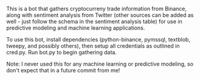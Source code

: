 This is a bot that gathers cryptocurreny trade information from Binance, along with sentiment analysis from Twitter (other sources can be added as well - just follow the schema in the sentiment analysis table) for use in predictive modeling and machine learning applications.

To use this bot, install dependencies (python-binance, pymssql, textblob, tweepy, and possibly others), then setup all credentials as outlined in cred.py. Run bot.py to begin gathering data.

Note: I never used this for any machine learning or predictive modeling, so don't expect that in a future commit from me!
